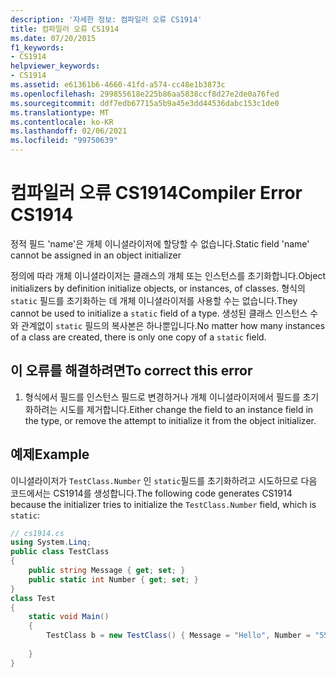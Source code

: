 ```yaml
---
description: '자세한 정보: 컴파일러 오류 CS1914'
title: 컴파일러 오류 CS1914
ms.date: 07/20/2015
f1_keywords:
- CS1914
helpviewer_keywords:
- CS1914
ms.assetid: e61361b6-4660-41fd-a574-cc48e1b3873c
ms.openlocfilehash: 299855618e225b86aa5838ccf8d27e2de0a76fed
ms.sourcegitcommit: ddf7edb67715a5b9a45e3dd44536dabc153c1de0
ms.translationtype: MT
ms.contentlocale: ko-KR
ms.lasthandoff: 02/06/2021
ms.locfileid: "99750639"
---
```

# <a name="compiler-error-cs1914"></a><span data-ttu-id="48f2c-103">컴파일러 오류 CS1914</span><span class="sxs-lookup"><span data-stu-id="48f2c-103">Compiler Error CS1914</span></span>

<span data-ttu-id="48f2c-104">정적 필드 'name'은 개체 이니셜라이저에 할당할 수 없습니다.</span><span class="sxs-lookup"><span data-stu-id="48f2c-104">Static field 'name' cannot be assigned in an object initializer</span></span>  
  
 <span data-ttu-id="48f2c-105">정의에 따라 개체 이니셜라이저는 클래스의 개체 또는 인스턴스를 초기화합니다.</span><span class="sxs-lookup"><span data-stu-id="48f2c-105">Object initializers by definition initialize objects, or instances, of classes.</span></span> <span data-ttu-id="48f2c-106">형식의 `static` 필드를 초기화하는 데 개체 이니셜라이저를 사용할 수는 없습니다.</span><span class="sxs-lookup"><span data-stu-id="48f2c-106">They cannot be used to initialize a `static` field of a type.</span></span> <span data-ttu-id="48f2c-107">생성된 클래스 인스턴스 수와 관계없이 `static` 필드의 복사본은 하나뿐입니다.</span><span class="sxs-lookup"><span data-stu-id="48f2c-107">No matter how many instances of a class are created, there is only one copy of a `static` field.</span></span>  
  
## <a name="to-correct-this-error"></a><span data-ttu-id="48f2c-108">이 오류를 해결하려면</span><span class="sxs-lookup"><span data-stu-id="48f2c-108">To correct this error</span></span>  
  
1. <span data-ttu-id="48f2c-109">형식에서 필드를 인스턴스 필드로 변경하거나 개체 이니셜라이저에서 필드를 초기화하려는 시도를 제거합니다.</span><span class="sxs-lookup"><span data-stu-id="48f2c-109">Either change the field to an instance field in the type, or remove the attempt to initialize it from the object initializer.</span></span>  
  
## <a name="example"></a><span data-ttu-id="48f2c-110">예제</span><span class="sxs-lookup"><span data-stu-id="48f2c-110">Example</span></span>  

 <span data-ttu-id="48f2c-111">이니셜라이저가 `TestClass.Number` 인 `static`필드를 초기화하려고 시도하므로 다음 코드에서는 CS1914를 생성합니다.</span><span class="sxs-lookup"><span data-stu-id="48f2c-111">The following code generates CS1914 because the initializer tries to initialize the `TestClass.Number` field, which is `static`:</span></span>  
  
```csharp  
// cs1914.cs  
using System.Linq;  
public class TestClass  
{  
    public string Message { get; set; }  
    public static int Number { get; set; }
}  
class Test  
{  
    static void Main()  
    {  
        TestClass b = new TestClass() { Message = "Hello", Number = "555-1212" }; // CS1914  
  
    }  
}  
```
